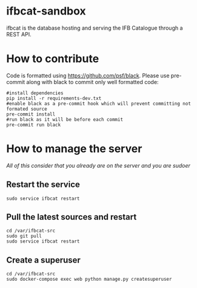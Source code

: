 # ifbcat-sandbox

ifbcat is the database hosting and serving the IFB Catalogue through a REST API.

# How to contribute
Code is formatted using https://github.com/psf/black. Please use pre-commit along with black to commit only well formatted code:
```
#install dependencies
pip install -r requirements-dev.txt
#enable black as a pre-commit hook which will prevent committing not formated source 
pre-commit install
#run black as it will be before each commit
pre-commit run black
```

# How to manage the server

*All of this consider that you already are on the server and you are sudoer* 

## Restart the service
```
sudo service ifbcat restart
```

## Pull the latest sources and restart
```
cd /var/ifbcat-src
sudo git pull
sudo service ifbcat restart
```

## Create a superuser
```
cd /var/ifbcat-src
sudo docker-compose exec web python manage.py createsuperuser
```